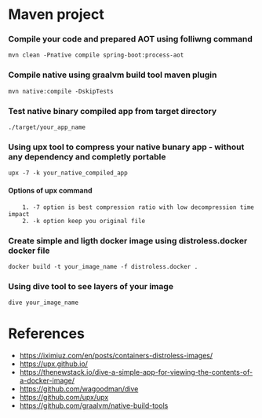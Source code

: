 # Maven project

### Compile your code and prepared AOT using folliwng command
    mvn clean -Pnative compile spring-boot:process-aot

### Compile native using graalvm build tool maven plugin
    mvn native:compile -DskipTests

### Test native binary compiled app from target directory
    ./target/your_app_name

### Using upx tool to compress your native bunary app - without any dependency and completly portable
    upx -7 -k your_native_compiled_app
    
#### Options of upx command
        1. -7 option is best compression ratio with low decompression time impact 
        2. -k option keep you original file

### Create simple and ligth docker image using **distroless.docker** docker file
    docker build -t your_image_name -f distroless.docker .

### Using dive tool to see layers of your image
    dive your_image_name


# References
* https://iximiuz.com/en/posts/containers-distroless-images/
* https://upx.github.io/
* https://thenewstack.io/dive-a-simple-app-for-viewing-the-contents-of-a-docker-image/
* https://github.com/wagoodman/dive
* https://github.com/upx/upx
* https://github.com/graalvm/native-build-tools


